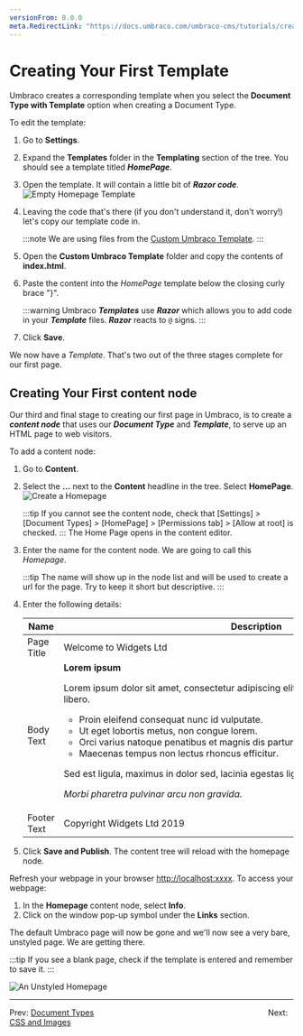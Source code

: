 ```yaml
---
versionFrom: 8.0.0
meta.RedirectLink: "https://docs.umbraco.com/umbraco-cms/tutorials/creating-a-basic-website/creating-your-first-template-and-content-node"
---
```


# Creating Your First Template

Umbraco creates a corresponding template when you select the **Document Type with Template** option when creating a Document Type.

To edit the template:

1. Go to **Settings**.
2. Expand the **Templates** folder in the **Templating** section of the tree. You should see a template titled **_HomePage_**.
3. Open the template. It will contain a little bit of **_Razor code_**.
    ![Empty Homepage Template](images/figure-13-empty-homepage-template-v8.png)
4. Leaving the code that's there (if you don't understand it, don't worry!) let's copy our template code in.

    :::note
    We are using files from the [Custom Umbraco Template](https://umbra.co/Umbracotemplate).
    :::
5. Open the **Custom Umbraco Template** folder and copy the contents of **index.html**.
6. Paste the content into the _HomePage_ template below the closing curly brace "}".

    :::warning
    Umbraco **_Templates_** use **_Razor_** which allows you to add code in your **_Template_** files. **_Razor_** reacts to `@` signs.
    :::
7. Click **Save**.

We now have a _Template_. That's two out of the three stages complete for our first page.

## Creating Your First content node

Our third and final stage to creating our first page in Umbraco, is to create a **_content node_** that uses our **_Document Type_** and **_Template_**, to serve up an HTML page to web visitors.

To add a content node:

1. Go to **Content**.
2. Select the **...** next to the **Content** headline in the tree. Select **HomePage**.
    ![Create a Homepage](images/figure-15-create-a-homepage-v8.png)

    :::tip
    If you cannot see the content node, check that [Settings] > [Document Types] > [HomePage]  > [Permissions tab] > [Allow at root] is checked.
    :::
    The Home Page opens in the content editor.
3. Enter the name for the content node. We are going to call this _Homepage_.

    :::tip
    The name will show up in the node list and will be used to create a url for the page. Try to keep it short but descriptive.
    :::
4. Enter the following details:

    <table>
    <thead>
      <tr>
        <th>Name</th>
        <th>Description</th>
      </tr>
    </thead>
    <tbody>
      <tr>
        <td>Page Title</td>
        <td>Welcome to Widgets Ltd</td>
      </tr>
      <tr>
        <td>Body Text</td>
        <td><b>Lorem ipsum</b>
        <p> Lorem ipsum dolor sit amet, consectetur adipiscing elit. Nam et aliquet ante, ut eleifend libero. </p>
        <p>
            <ul>
                <li> Proin eleifend consequat nunc id vulputate. </li>
                <li> Ut eget lobortis metus, non congue lorem. </li>
                <li> Orci varius natoque penatibus et magnis dis parturient montes, nascetur ridiculus mus. </li>
                <li> Maecenas tempus non lectus rhoncus efficitur. </li>
            </ul>
        </p>
        <p> Sed est ligula, maximus in dolor sed, lacinia egestas ligula. Donec eu nisi lectus. </p>
        <p> <i> Morbi pharetra pulvinar arcu non gravida.</i></p></td>
      </tr>
      <tr>
        <td>Footer Text</td>
        <td>Copyright Widgets Ltd 2019</td>
      </tr>
    </tbody>
    </table>
5. Click **Save and Publish**. The content tree will reload with the homepage node.

Refresh your webpage in your browser <http://localhost:xxxx>. To access your webpage:

1. In the **Homepage** content node, select **Info**.
2. Click on the window pop-up symbol under the **Links** section.

The default Umbraco page will now be gone and we'll now see a very bare, unstyled page. We are getting there.

:::tip
If you see a blank page, check if the template is entered and remember to save it.
:::

![An Unstyled Homepage](images/figure-16-unstyled-homepage-v8.png)

---

Prev: [Document Types](../Document-Types) &emsp; &emsp; &emsp; &emsp; &emsp; &emsp; &emsp; &emsp; &emsp; &emsp; &emsp; &emsp; &emsp; &emsp; &emsp; &emsp; &emsp; Next: [CSS and Images](../CSS-And-Images)
